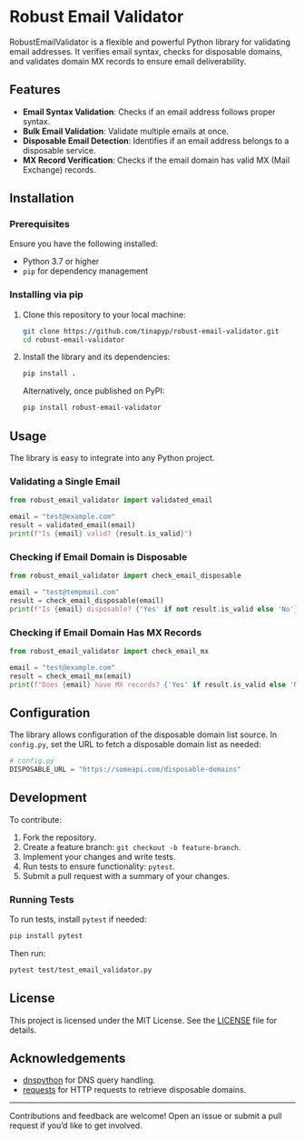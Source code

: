 # Robust Email Validator

RobustEmailValidator is a flexible and powerful Python library for validating email addresses. It verifies email syntax, checks for disposable domains, and validates domain MX records to ensure email deliverability.

## Features

- **Email Syntax Validation**: Checks if an email address follows proper syntax.
- **Bulk Email Validation**: Validate multiple emails at once.
- **Disposable Email Detection**: Identifies if an email address belongs to a disposable service.
- **MX Record Verification**: Checks if the email domain has valid MX (Mail Exchange) records.

## Installation

### Prerequisites

Ensure you have the following installed:

- Python 3.7 or higher
- `pip` for dependency management

### Installing via pip

1. Clone this repository to your local machine:

   ```bash
   git clone https://github.com/tinapyp/robust-email-validator.git
   cd robust-email-validator
   ```

2. Install the library and its dependencies:

   ```bash
   pip install .
   ```

   Alternatively, once published on PyPI:

   ```bash
   pip install robust-email-validator
   ```

## Usage

The library is easy to integrate into any Python project.

### Validating a Single Email

```python
from robust_email_validator import validated_email

email = "test@example.com"
result = validated_email(email)
print(f"Is {email} valid? {result.is_valid}")
```

### Checking if Email Domain is Disposable

```python
from robust_email_validator import check_email_disposable

email = "test@tempmail.com"
result = check_email_disposable(email)
print(f"Is {email} disposable? {'Yes' if not result.is_valid else 'No'}")
```

### Checking if Email Domain Has MX Records

```python
from robust_email_validator import check_email_mx

email = "test@example.com"
result = check_email_mx(email)
print(f"Does {email} have MX records? {'Yes' if result.is_valid else 'No'}")
```

## Configuration

The library allows configuration of the disposable domain list source. In `config.py`, set the URL to fetch a disposable domain list as needed:

```python
# config.py
DISPOSABLE_URL = "https://someapi.com/disposable-domains"
```

## Development

To contribute:

1. Fork the repository.
2. Create a feature branch: `git checkout -b feature-branch`.
3. Implement your changes and write tests.
4. Run tests to ensure functionality: `pytest`.
5. Submit a pull request with a summary of your changes.

### Running Tests

To run tests, install `pytest` if needed:

```bash
pip install pytest
```

Then run:

```bash
pytest test/test_email_validator.py
```

## License

This project is licensed under the MIT License. See the [LICENSE](LICENSE) file for details.

## Acknowledgements

- [dnspython](https://www.dnspython.org/) for DNS query handling.
- [requests](https://requests.readthedocs.io/en/latest/) for HTTP requests to retrieve disposable domains.

---

Contributions and feedback are welcome! Open an issue or submit a pull request if you’d like to get involved.
